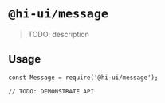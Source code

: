 # `@hi-ui/message`

> TODO: description

## Usage

```
const Message = require('@hi-ui/message');

// TODO: DEMONSTRATE API
```
